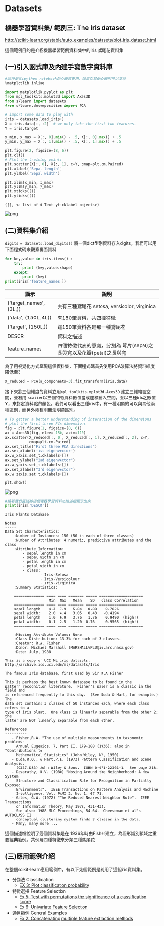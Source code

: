 
# Datasets

## 機器學習資料集/ 範例三: The iris dataset


http://scikit-learn.org/stable/auto_examples/datasets/plot_iris_dataset.html

這個範例目的是介紹機器學習範例資料集中的iris 鳶尾花資料集


## (一)引入函式庫及內建手寫數字資料庫


```python
#這行是在ipython notebook的介面裏專用，如果在其他介面則可以拿掉
%matplotlib inline

import matplotlib.pyplot as plt
from mpl_toolkits.mplot3d import Axes3D
from sklearn import datasets
from sklearn.decomposition import PCA

# import some data to play with
iris = datasets.load_iris()
X = iris.data[:, :2]  # we only take the first two features.
Y = iris.target

x_min, x_max = X[:, 0].min() - .5, X[:, 0].max() + .5
y_min, y_max = X[:, 1].min() - .5, X[:, 1].max() + .5

plt.figure(2, figsize=(8, 6))
plt.clf()
# Plot the training points
plt.scatter(X[:, 0], X[:, 1], c=Y, cmap=plt.cm.Paired)
plt.xlabel('Sepal length')
plt.ylabel('Sepal width')

plt.xlim(x_min, x_max)
plt.ylim(y_min, y_max)
plt.xticks(())
plt.yticks(())

```




    ([], <a list of 0 Text yticklabel objects>)




![png](ex3_fig1.png)


## (二)資料集介紹
`digits = datasets.load_digits()` 將一個dict型別資料存入digits，我們可以用下面程式碼來觀察裏面資料


```python
for key,value in iris.items() :
    try:
        print (key,value.shape)
    except:
        print (key)
print(iris['feature_names'])
```

| 顯示 | 說明 |
| -- | -- |
| ('target_names', (3L,))| 共有三種鳶尾花 setosa, versicolor, virginica |
| ('data', (150L, 4L)) | 有150筆資料，共四種特徵 |
| ('target', (150L,))| 這150筆資料各是那一種鳶尾花|
| DESCR | 資料之描述 |
| feature_names| 四個特徵代表的意義，分別為 萼片(sepal)之長與寬以及花瓣(petal)之長與寬

為了用視覺化方式呈現這個資料集，下面程式碼首先使用PCA演算法將資料維度降低至3


```python
X_reduced = PCA(n_components=3).fit_transform(iris.data)
```

接下來將三個維度的資料立用`mpl_toolkits.mplot3d.Axes3D` 建立三維繪圖空間，並利用 `scatter`以三個特徵資料數值當成座標繪入空間，並以三種iris之數值 Y，來指定資料點的顏色。我們可以看出三種iris中，有一種明顯的可以與其他兩種區別，而另外兩種則無法明顯區別。


```python
# To getter a better understanding of interaction of the dimensions
# plot the first three PCA dimensions
fig = plt.figure(1, figsize=(8, 6))
ax = Axes3D(fig, elev=-150, azim=110)
ax.scatter(X_reduced[:, 0], X_reduced[:, 1], X_reduced[:, 2], c=Y,
           cmap=plt.cm.Paired)
ax.set_title("First three PCA directions")
ax.set_xlabel("1st eigenvector")
ax.w_xaxis.set_ticklabels([])
ax.set_ylabel("2nd eigenvector")
ax.w_yaxis.set_ticklabels([])
ax.set_zlabel("3rd eigenvector")
ax.w_zaxis.set_ticklabels([])

plt.show()
```


![png](ex3_fig2.png)



```python
#接著我們嘗試將這個機器學習資料之描述檔顯示出來
print(iris['DESCR'])
```

    Iris Plants Database

    Notes
    -----
    Data Set Characteristics:
        :Number of Instances: 150 (50 in each of three classes)
        :Number of Attributes: 4 numeric, predictive attributes and the class
        :Attribute Information:
            - sepal length in cm
            - sepal width in cm
            - petal length in cm
            - petal width in cm
            - class:
                    - Iris-Setosa
                    - Iris-Versicolour
                    - Iris-Virginica
        :Summary Statistics:

        ============== ==== ==== ======= ===== ====================
                        Min  Max   Mean    SD   Class Correlation
        ============== ==== ==== ======= ===== ====================
        sepal length:   4.3  7.9   5.84   0.83    0.7826
        sepal width:    2.0  4.4   3.05   0.43   -0.4194
        petal length:   1.0  6.9   3.76   1.76    0.9490  (high!)
        petal width:    0.1  2.5   1.20  0.76     0.9565  (high!)
        ============== ==== ==== ======= ===== ====================

        :Missing Attribute Values: None
        :Class Distribution: 33.3% for each of 3 classes.
        :Creator: R.A. Fisher
        :Donor: Michael Marshall (MARSHALL%PLU@io.arc.nasa.gov)
        :Date: July, 1988

    This is a copy of UCI ML iris datasets.
    http://archive.ics.uci.edu/ml/datasets/Iris

    The famous Iris database, first used by Sir R.A Fisher

    This is perhaps the best known database to be found in the
    pattern recognition literature.  Fisher's paper is a classic in the field and
    is referenced frequently to this day.  (See Duda & Hart, for example.)  The
    data set contains 3 classes of 50 instances each, where each class refers to a
    type of iris plant.  One class is linearly separable from the other 2; the
    latter are NOT linearly separable from each other.

    References
    ----------
       - Fisher,R.A. "The use of multiple measurements in taxonomic problems"
         Annual Eugenics, 7, Part II, 179-188 (1936); also in "Contributions to
         Mathematical Statistics" (John Wiley, NY, 1950).
       - Duda,R.O., & Hart,P.E. (1973) Pattern Classification and Scene Analysis.
         (Q327.D83) John Wiley & Sons.  ISBN 0-471-22361-1.  See page 218.
       - Dasarathy, B.V. (1980) "Nosing Around the Neighborhood: A New System
         Structure and Classification Rule for Recognition in Partially Exposed
         Environments".  IEEE Transactions on Pattern Analysis and Machine
         Intelligence, Vol. PAMI-2, No. 1, 67-71.
       - Gates, G.W. (1972) "The Reduced Nearest Neighbor Rule".  IEEE Transactions
         on Information Theory, May 1972, 431-433.
       - See also: 1988 MLC Proceedings, 54-64.  Cheeseman et al"s AUTOCLASS II
         conceptual clustering system finds 3 classes in the data.
       - Many, many more ...



這個描述檔說明了這個資料集是在 1936年時由Fisher建立，為圖形識別領域之重要經典範例。共例用四種特徵來分類三種鳶尾花

## (三)應用範例介紹
在整個scikit-learn應用範例中，有以下幾個範例是利用了這組iris資料集。

* 分類法 Classification
   * [EX 3: Plot classification probability](../Classification/ex3_Plot_classification_probability.md)
* 特徵選擇 Feature Selection
   * [Ex 5: Test with permutations the significance of a classification score](../Feature_Selection/ex5_test_with_permutations_the_significance_of_a__.md)
   * [Ex 6: Univariate Feature Selection](../Feature_Selection/ex6_univariate_feature_selection.md)
* 通用範例 General Examples
   * [Ex 2: Concatenating multiple feature extraction methods](../general_examples/Ex2_feature_stacker.md)

